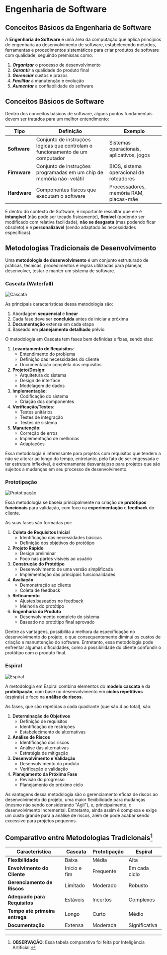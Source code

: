 # Engenharia de Software
## Conceitos Básicos da Engenharia de Software
A **Engenharia de Software** é uma área da computação que aplica princípios de engenharia ao desenvolvimento de software, estabelecendo métodos, ferramentas e procedimentos sistemáticos para criar produtos de software com qualidade, seguindo premissas como:
1. ***Organizar*** o processo de desenvolvimento
2. ***Garantir*** a qualidade do produto final
3. ***Gerenciar*** custos e prazos
4. ***Facilitar*** a manutenção e evolução
5. ***Aumentar*** a confiabilidade do software

## Conceitos Básicos de Software

Dentro dos conceitos básicos de software, alguns pontos fundamentais devem ser tratados para um melhor entendimento:

| Tipo | Definição | Exemplo |
|------|-----------|---------|
| **Software** | Conjunto de instruções lógicas que controlam o funcionamento de um computador | Sistemas operacionais, aplicativos, jogos |
| **Firmware** | Conjunto de instruções programadas em um chip de memória não-volátil | BIOS, sistema operacional de roteadores |
| **Hardware** | Componentes físicos que executam o software | Processadores, memória RAM, placas-mãe |

E dentro do contexto de Software, é importante ressaltar que ele é **intangível** (não pode ser tocado fisicamente), **flexível** (podendo ser modificado com relativa facilidade), **não se desgasta** (mas podendo ficar obsoleto) e é **personalizável** (sendo adaptado às necessidades específicas).

## Metodologias Tradicionais de Desenvolvimento
Uma **metodologia de desenvolvimento** é um conjunto estruturado de práticas, técnicas, procedimentos e regras utilizadas para planejar, desenvolver, testar e manter um sistema de software.

### Cascata (Waterfall)

![Cascata](https://upload.wikimedia.org/wikipedia/commons/0/08/Modelo_em_cascata.png)

As principais características dessa metodologia são:
1. Abordagem **sequencial** e **linear**
2. Cada fase deve ser **concluída** antes de iniciar a próxima
3. **Documentação** extensa em cada etapa
4. Baseado em **planejamento detalhado** prévio

O metodologia em Cascata tem fases bem definidas e fixas, sendo elas:
1. **Levantamento de Requisitos**:
   - Entendimento do problema
   - Definição das necessidades do cliente
   - Documentação completa dos requisitos
2. **Projeto/Design**:
   - Arquitetura do sistema
   - Design de interface
   - Modelagem de dados
3. **Implementação**:
   - Codificação do sistema
   - Criação dos componentes
4. **Verificação/Testes**:
   - Testes unitários
   - Testes de integração
   - Testes de sistema
5. **Manutenção**:
   - Correção de erros
   - Implementação de melhorias
   - Adaptações

Essa metodologia é interessante para projetos com requisitos que tendem a não se alterar ao longo do tempo, entretanto, pelo fato de ser engessada e ter estrutura inflexível, é extremamente desvantajoso para projetos que são sujeitos a mudanças em seu processo de desenvolvimento.

### Prototipação

![Prototipação](https://media.licdn.com/dms/image/v2/C4E12AQGdOYy34uwVtg/article-inline_image-shrink_400_744/article-inline_image-shrink_400_744/0/1586809505963?e=1746662400&v=beta&t=6wDPuI5RDX49Co78IXp-CN2wcwe9NhoIYi9u2HbHu_s)

Essa metodologia se baseia principalmente na criação de **protótipos funcionais** para validação, com foco na **experimentação** e **feedback** do cliente.

As suas fases são formadas por:
1. **Coleta de Requisitos Inicial** 
   - Identificação das necessidades básicas
   - Definição dos objetivos do protótipo
2. **Projeto Rápido** 
   - Design preliminar
   - Foco nas partes visíveis ao usuário
3. **Construção do Protótipo** 
   - Desenvolvimento de uma versão simplificada
   - Implementação das principais funcionalidades
4. **Avaliação** 
   - Demonstração ao cliente
   - Coleta de feedback
5. **Refinamento** 
   - Ajustes baseados no feedback
   - Melhoria do protótipo
6. **Engenharia do Produto** 
   - Desenvolvimento completo do sistema
   - Baseado no protótipo final aprovado

Dentre as vantagens, possibilita a melhora da especificação no desenvolvimento do projeto, o que consequentemente diminui os custos de criação e manuntenção do software. Entretanto, essa metodologia pode enfrentar algumas dificuldades, como a possibilidade do cliente confundir o protótipo com o produto final.

### Espiral

![Espiral](https://engenhariasoftware.wordpress.com/wp-content/uploads/2013/02/espiral.gif)

A metodologia em Espiral combina elementos do **modelo cascata** e da **prototipação**, com base no desenvolvimento em **ciclos repetitivos** (espirais) e foco na **análise de riscos**.

As fases, que são repetidas a cada quadrante (que são 4 ao total), são:
1. **Determinação de Objetivos**
   - Definição de requisitos
   - Identificação de restrições
   - Estabelecimento de alternativas
2. **Análise de Riscos** 
   - Identificação dos riscos
   - Análise das alternativas
   - Estratégia de mitigação
3. **Desenvolvimento e Validação** 
   - Desenvolvimento do produto
   - Verificação e validação
4. **Planejamento da Próxima Fase** 
   - Revisão do progresso
   - Planejamento do próximo ciclo

As vantagens dessa metodologia são o gerenciamento eficaz de riscos ao desenvolvimento do projeto, uma maior flexibilidade para mudanças (mesmo não sendo considerando "Ágil"), e, principalmente, o desenvolvimento incremental. Entretanto, ainda assim é complexa e exige um custo grande para a análise de riscos, além de pode acabar sendo excessivo para projetos pequenos.

## Comparativo entre Metodologias Tradicionais[^1]

| Característica | Cascata | Prototipação | Espiral |
|----------------|---------|--------------|---------|
| **Flexibilidade** | Baixa | Média | Alta |
| **Envolvimento do Cliente** | Início e fim | Frequente | Em cada ciclo |
| **Gerenciamento de Riscos** | Limitado | Moderado | Robusto |
| **Adequado para Requisitos** | Estáveis | Incertos | Complexos |
| **Tempo até primeira entrega** | Longo | Curto | Médio |
| **Documentação** | Extensa | Moderada | Significativa |

[^1]: **OBSERVAÇÃO**: Essa tabela comparativa foi feita por Inteligência Artificial.